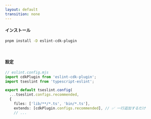 ```yaml
---
layout: default
transition: none
---
```


<style scoped>
  .small-code {
  .slidev-code {
    font-size: 1.2rem !important;
    line-height: 0rem !important;
  }
}
</style>

<section-title title="CDK 用の ESLint Plugin" />

<div class="small-code">

#### インストール

```bash
pnpm install -D eslint-cdk-plugin
```

<br />

#### 設定

```ts
// eslint.config.mjs
import cdkPlugin from 'eslint-cdk-plugin';
import tseslint from 'typescript-eslint';

export default tseslint.config(
  ...tseslint.configs.recommended,
  {
    files: ['lib/**/*.ts', 'bin/*.ts'],
    extends: [cdkPlugin.configs.recommended], // ✅ 一行追加するだけ
    // ...
```

</div>

<!--
この ESLint Plugin には様々なルールが含まれているのですが、今回は時間も限られていますので、その中から抜粋して、3つ紹介したいと思います。
-->
